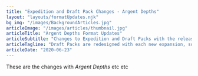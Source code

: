 ```yaml
---
title: "Expedition and Draft Pack Changes - Argent Depths"
layout: "layouts/formatUpdates.njk"
bg_img: "/images/BackgroundArticles.jpg"
articleImage: "/images/articles/thumbnail.jpg"
articleTitle: "Argent Depths Format Updates"
articleSubtitle: "Changes to Expedition and Draft Packs with the release of Eternal's newest set"
articleTagline: "Draft Packs are redesigned with each new expansion, so let's explore how the Argent Depths update affects the Draft and Expedition formats."
articleDate: "2020-06-23"
---
```

These are the changes with *Argent Depths* etc etc